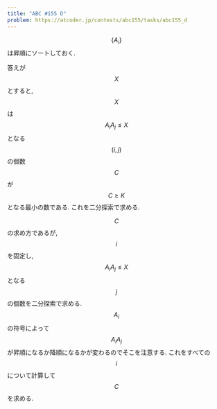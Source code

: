 ```yaml
---
title: "ABC #155 D"
problem: https://atcoder.jp/contests/abc155/tasks/abc155_d
---
```

$$ \{ A_i \} $$ は昇順にソートしておく.

答えが $$ X $$ とすると, $$ X $$ は $$ A_iA_j \leq X $$ となる $$ (i, j) $$ の個数 $$ C $$ が $$ C \geq K $$ となる最小の数である. これを二分探索で求める.

$$ C $$ の求め方であるが, $$ i $$ を固定し, $$ A_iA_j \leq X $$ となる $$ j $$ の個数を二分探索で求める. $$ A_i $$ の符号によって $$ A_iA_j $$ が昇順になるか降順になるかが変わるのでそこを注意する. これをすべての $$ i $$ について計算して $$ C $$ を求める.
